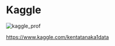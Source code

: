 # Kaggle
![kaggle_prof](https://github.com/kenken-neko/kenken-neko/assets/42142120/36a75fac-f971-4f0d-a2f5-9f504a16ed5c)

https://www.kaggle.com/kentatanaka1data


